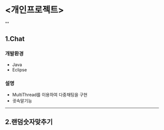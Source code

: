 # <개인프로젝트>
""

## 1.Chat
### 개발환경
* Java
* Eclipse
### 설명
* MultiThread를 이용하여 다중채팅을 구현 
* 귓속말기능

---

## 2.랜덤숫자맞추기 
